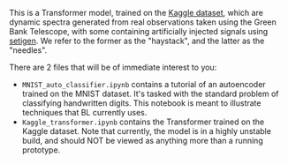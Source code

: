 This is a Transformer model, trained on the [Kaggle dataset](https://www.kaggle.com/c/seti-breakthrough-listen/overview/data-information), which are dynamic spectra generated from real observations taken using the Green Bank Telescope, with some containing artificially injected signals using [setigen](https://github.com/bbrzycki/setigen). We refer to the former as the "haystack", and the latter as the "needles".

There are 2 files that will be of immediate interest to you: 
*   `MNIST_auto_classifier.ipynb` contains a tutorial of an autoencoder trained on the MNIST dataset. It's tasked with the standard problem of classifying handwritten digits. This notebook is meant to illustrate techniques that BL currently uses.
*   `Kaggle_transformer.ipynb` contains the Transformer trained on the Kaggle dataset. Note that currently, the model is in a highly unstable build, and should NOT be viewed as anything more than a running prototype.
